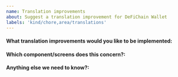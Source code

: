 ```yaml
---
name: Translation improvements
about: Suggest a translation improvement for DeFiChain Wallet
labels: 'kind/chore,area/translations'
---
```


<!-- 
Please only use this template for submitting translation improvements

If you can create a pull request, I opt you to create it instead.
-->

#### What translation improvements would you like to be implemented:

#### Which component/screens does this concern?:

#### Anything else we need to know?:
